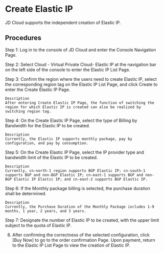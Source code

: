 # Create Elastic IP

JD Cloud supports the independent creation of Elastic IP.

## Procedures
Step 1: Log in to the console of JD Cloud and enter the Console Navigation Page.

Step 2: Select Cloud - Virtual Private Cloud- Elastic IP at the navigation bar on the left side of the console to enter the Elastic IP List Page.

Step 3: Confirm the region where the users need to create Elastic IP, select the corresponding region tag on the Elastic IP List Page, and click Create to enter the Create Elastic IP Page.

	Description
	After entering Create Elastic IP Page, the function of switching the region for which Elastic IP is created can also be realized by switching region tag.

Step 4: On the Create Elastic IP Page, select the type of Billing by Bandwidth for the Elastic IP to be created.

	Description
	Currently, the Elastic IP supports monthly package, pay by configuration, and pay by consumption.

Step 5: On the Create Elastic IP Page, select the IP provider type and bandwidth limit of the Elastic IP to be created.

	Description
	Currently, cn-north-1 region supports BGP Elastic IP; cn-south-1 supports BGP and non-BGP Elastic IP; cn-east-1 supports BGP and non-BGP Elastic IP Elastic IP; and cn-east-2 supports BGP Elastic IP.

Step 6: If the Monthly package billing is selected, the purchase duration shall be determined.

	Description
	Currently, the Purchase Duration of the Monthly Package includes 1-9 months, 1 year, 2 years, and 3 years.

Step 7: Designate the number of Elastic IP to be created, with the upper limit subject to the quota of Elastic IP.

8. After confirming the correctness of the selected configuration, click [Buy Now] to go to the order confirmation Page. Upon payment, return to the Elastic IP List Page to view the creation of Elastic IP.

